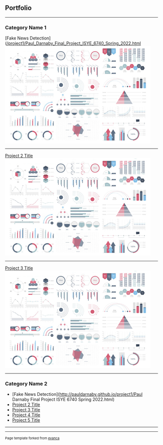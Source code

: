 ## Portfolio

---

### Category Name 1 

[Fake News Detection]([/project1/Paul_Darnaby_Final_Project_ISYE_6740_Spring_2022.html](https://github.com/pauldarnaby/pauldarnaby.github.io/blob/main/project1/Paul%20Darnaby%20Final%20Project%20ISYE%206740%20Spring%202022.html)
<img src="images/dummy_thumbnail.jpg?raw=true"/>

---
[Project 2 Title](/pdf/sample_presentation.pdf)
<img src="images/dummy_thumbnail.jpg?raw=true"/>

---
[Project 3 Title](http://example.com/)
<img src="images/dummy_thumbnail.jpg?raw=true"/>

---

### Category Name 2

- [Fake News Detection](http://pauldarnaby.github.io/project1/Paul Darnaby Final Project ISYE 6740 Spring 2022.html)
- [Project 2 Title](http://example.com/)
- [Project 3 Title](http://example.com/)
- [Project 4 Title](http://example.com/)
- [Project 5 Title](http://example.com/)

---




---
<p style="font-size:11px">Page template forked from <a href="https://github.com/evanca/quick-portfolio">evanca</a></p>
<!-- Remove above link if you don't want to attibute -->

